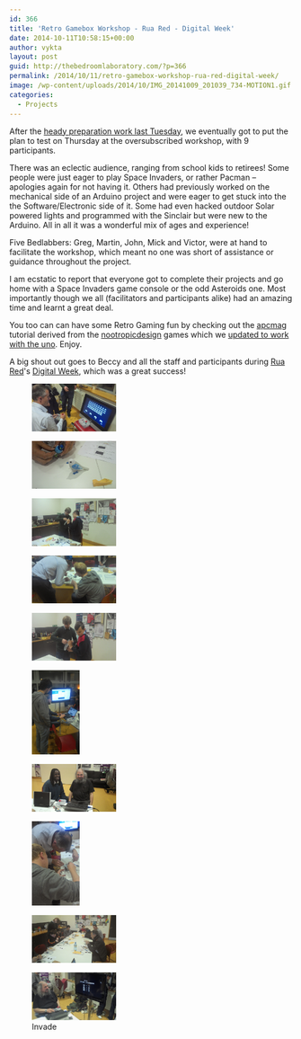 ```yaml
---
id: 366
title: 'Retro Gamebox Workshop - Rua Red - Digital Week'
date: 2014-10-11T10:58:15+00:00
author: vykta
layout: post
guid: http://thebedroomlaboratory.com/?p=366
permalink: /2014/10/11/retro-gamebox-workshop-rua-red-digital-week/
image: /wp-content/uploads/2014/10/IMG_20141009_201039_734-MOTION1.gif
categories:
  - Projects
---
```

After the <a href="/gearing-up-for-retro-gamebox-workshop/" target="_blank">heady preparation work last Tuesday</a>, we eventually got to put the plan to test on Thursday at the oversubscribed workshop, with 9 participants.

There was an eclectic audience, ranging from school kids to retirees! Some people were just eager to play Space Invaders, or rather Pacman – apologies again for not having it. Others had previously worked on the mechanical side of an Arduino project and were eager to get stuck into the the Software/Electronic side of it. Some had even hacked outdoor Solar powered lights and programmed with the Sinclair but were new to the Arduino. All in all it was a wonderful mix of ages and experience!

Five Bedlabbers: Greg, Martin, John, Mick and Victor, were at hand to facilitate the workshop, which meant no one was short of assistance or guidance throughout the project.

I am ecstatic to report that everyone got to complete their projects and go home with a Space Invaders game console or the odd Asteroids one. Most importantly though we all (facilitators and participants alike) had an amazing time and learnt a great deal.

You too can can have some Retro Gaming fun by checking out the [apcmag](http://apcmag.com/arduino-project-7-build-a-retro-gamebox.htm) tutorial derived from the [nootropicdesign](http://nootropicdesign.com/hackvision/games.html) games which we [updated to work with the uno](http://nootropicdesign.com/hackvision/games.html). Enjoy.

A big shout out goes to Beccy and all the staff and participants during <a title="Rua Red" href="http://ruared.ie" target="_blank">Rua Red</a>'s <a title="Digital Week" href="http://ruared.ie/DigitalWeek.html" target="_blank">Digital Week</a>, which was a great success!

<div id='gallery-1' class='gallery galleryid-366 gallery-columns-3 gallery-size-thumbnail'>
  <figure class='gallery-item'> 
  
  <div class='gallery-icon landscape'>
    <a href='http://localhost/img_20141009_200655_095/'><img width="150" height="85" src="/wp-content/uploads/2014/10/IMG_20141009_200655_0951.jpg" class="attachment-thumbnail size-thumbnail" alt="" sizes="100vw" /></a>
  </div></figure><figure class='gallery-item'> 
  
  <div class='gallery-icon landscape'>
    <a href='http://localhost/img_20141009_202743_728/'><img width="150" height="85" src="/wp-content/uploads/2014/10/IMG_20141009_202743_7281.jpg" class="attachment-thumbnail size-thumbnail" alt="" sizes="100vw" /></a>
  </div></figure><figure class='gallery-item'> 
  
  <div class='gallery-icon landscape'>
    <a href='http://localhost/img_20141009_195626_573/'><img width="150" height="85" src="/wp-content/uploads/2014/10/IMG_20141009_195626_5731.jpg" class="attachment-thumbnail size-thumbnail" alt="" sizes="100vw" /></a>
  </div></figure><figure class='gallery-item'> 
  
  <div class='gallery-icon landscape'>
    <a href='http://localhost/img_20141009_195623_786/'><img width="150" height="85" src="/wp-content/uploads/2014/10/IMG_20141009_195623_7861.jpg" class="attachment-thumbnail size-thumbnail" alt="" sizes="100vw" /></a>
  </div></figure><figure class='gallery-item'> 
  
  <div class='gallery-icon landscape'>
    <a href='http://localhost/img_20141009_195635_746/'><img width="150" height="85" src="/wp-content/uploads/2014/10/IMG_20141009_195635_7461.jpg" class="attachment-thumbnail size-thumbnail" alt="" sizes="100vw" /></a>
  </div></figure><figure class='gallery-item'> 
  
  <div class='gallery-icon portrait'>
    <a href='http://localhost/img_20141009_195643_696/'><img width="85" height="150" src="/wp-content/uploads/2014/10/IMG_20141009_195643_6961.jpg" class="attachment-thumbnail size-thumbnail" alt="" sizes="100vw" /></a>
  </div></figure><figure class='gallery-item'> 
  
  <div class='gallery-icon landscape'>
    <a href='http://localhost/img_20141009_200735_066/'><img width="150" height="85" src="/wp-content/uploads/2014/10/IMG_20141009_200735_0661.jpg" class="attachment-thumbnail size-thumbnail" alt="" sizes="100vw" /></a>
  </div></figure><figure class='gallery-item'> 
  
  <div class='gallery-icon portrait'>
    <a href='http://localhost/img_20141009_195617_757/'><img width="85" height="150" src="/wp-content/uploads/2014/10/IMG_20141009_195617_7571.jpg" class="attachment-thumbnail size-thumbnail" alt="" sizes="100vw" /></a>
  </div></figure><figure class='gallery-item'> 
  
  <div class='gallery-icon landscape'>
    <a href='http://localhost/img_20141009_183011_910/'><img width="150" height="85" src="/wp-content/uploads/2014/10/IMG_20141009_183011_9101.jpg" class="attachment-thumbnail size-thumbnail" alt="Rua Red RetroGame TechWeek Workshop Photos" sizes="100vw" /></a>
  </div></figure><figure class='gallery-item'> 
  
  <div class='gallery-icon landscape'>
    <a href='http://localhost/img_20141009_201039_734-motion/'><img width="150" height="85" src="/wp-content/uploads/2014/10/IMG_20141009_201039_734-MOTION1.gif" class="attachment-thumbnail size-thumbnail" alt="Invade" aria-describedby="gallery-1-381" sizes="100vw" /></a>
  </div><figcaption class='wp-caption-text gallery-caption' id='gallery-1-381'> Invade </figcaption></figure>
</div>